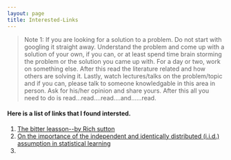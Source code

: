 ```yaml
---
layout: page
title: Interested-Links
---
```


> Note 1: If you are looking for a solution to a problem. Do not start with googling it straight away. Understand the problem and come up with a solution of your own, if you can, or at least spend time brain storming the problem or the solution you came up with. For a day or two, work on something else. After this read the literature related and how others are solving it. Lastly, watch lectures/talks on the problem/topic and if you can, please talk to someone knowledgable in this area in person. Ask for his/her opinion and share yours. After this all you need to do is read...read....read....and......read.

#### Here is a list of links that I found intersted. 
 
1. [The bitter leasson--by Rich sutton](http://www.incompleteideas.net/IncIdeas/BitterLesson.html)
2. [On the importance of the independent and identically distributed (i.i.d.) assumption in statistical learning](https://stats.stackexchange.com/questions/213464/on-the-importance-of-the-i-i-d-assumption-in-statistical-learning)
3. 

